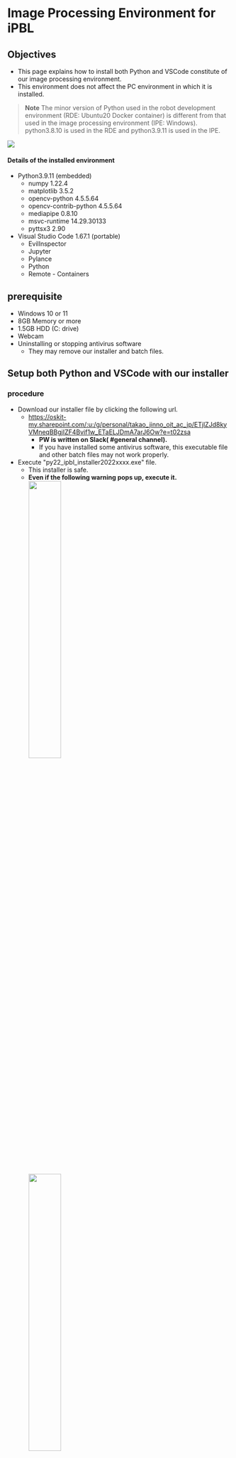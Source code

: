 # Image Processing Environment for iPBL

## Objectives
- This page explains how to install both Python and VSCode constitute of our image processing environment.
- This environment does not affect the PC environment in which it is installed.

> **Note**
> The minor version of Python used in the robot development environment (RDE: Ubuntu20 Docker container) is different from that used in the image processing environment (IPE: Windows). python3.8.10 is used in the RDE and python3.9.11 is used in the IPE.

<image src="../image/architecture.jpg">

#### Details of the installed environment
- Python3.9.11 (embedded)
  - numpy 1.22.4
  - matplotlib 3.5.2
  - opencv-python 4.5.5.64
  - opencv-contrib-python 4.5.5.64
  - mediapipe 0.8.10
  - msvc-runtime 14.29.30133
  - pyttsx3 2.90
- Visual Studio Code 1.67.1 (portable)
  - EvilInspector
  - Jupyter
  - Pylance
  - Python
  - Remote - Containers

## prerequisite
- Windows 10 or 11
- 8GB Memory or more
- 1.5GB HDD (C: drive)
- Webcam
- Uninstalling or stopping antivirus software
  - They may remove our installer and batch files.

## Setup both Python and VSCode with our installer
### procedure
- Download our installer file by clicking the following url.
  - https://oskit-my.sharepoint.com/:u:/g/personal/takao_jinno_oit_ac_jp/ETjlZJd8kyVMneqBBgjIZF4Bvif1w_ETaELJDmA7arJ6Ow?e=t02zsa
    - **PW is written on Slack( #general channel).**
    - If you have installed some antivirus software, this executable file and other batch files may not work properly.
- Execute "py22_ipbl_installer2022xxxx.exe" file.
  - This installer is safe.
  - **Even if the following warning pops up, execute it.**<br>
    <image src="../image/warning01.png" width="40%" height="40%"><br>
    <image src="../image/warning02.png" width="40%" height="40%"><br>
    - Please select `More info` and `Run anyway`.
- Choose "Yes".<br>
  <image src="../image/py22_ipbl_installer.png" width="30%" height="30%">
- This installer setup the image processing environment (Python3 + VSCode) into "C:\oit\py22_ipbl", and create link on your Desktop.

> **Note**
> Creating link to folder often fails. In that case, please go directly to "C:\oit\py22_ipbl". It is possible to create the link manually, but DO NOT move the folder!)

#### Installed folder structure
- installed folder "C:\oit\py22_ipbl"
  - **code**: work folder
  - python-3.9.11-embede-amd64: embedded python
  - VSCode-win32-x64-1.67.1:  portable visual studio code
  - **console.bat**: open the command prompt with python-3.9.11 settings
  - **vscode.bat**: open VSCode with python-3.9.11 settings
  - [hidden file] setup.bat: create the link of "py22_ipbl" on your Desktop
  - [hidden file] settings: support files for setup<br>
    <image src="../image/py22_ipbl_folder.png">

### :o:Checkpoint(Python version of Command Prompt)
- Execute "console.bat" file.
- Please confirm the Python version of Command Prompt.
  ```sh
  C:\oit\py22_ipbl\code>python --version
  Python 3.9.11
  ```

### :o:Checkpoint(Python pip command)
- If you have not opened Command Prompt, execute "console.bat" file.
- Please confirm pip command and Python modules.
  ```sh
  C:\oit\py22_ipbl\code>python -m pip list
  Package               Version
  --------------------- -----------
  ...(some module information)...
  matplotlib            3.5.2
  mediapipe             0.8.10
  msvc-runtime          14.29.30133
  numpy                 1.22.4
  opencv-contrib-python 4.5.5.64
  opencv-python         4.5.5.64
  packaging             21.3
  Pillow                9.1.1
  pip                   22.1
  protobuf              3.20.1
  pyparsing             3.0.9
  pypiwin32             223
  python-dateutil       2.8.2
  pyttsx3               2.90
  ...(some module information)...
  ```
- Please confirm pip install command.
  ```sh
  C:\oit\py22_ipbl\code>python -m pip install -U numpy
  Requirement already satisfied: numpy in c:\oit\py22_ipbl\python-3.9.11\lib\site-packages (1.22.4)
  ```
  - Update numpy if a newer version has already been released.

### :o:Checkpoint(Run python code with Command Prompt)
- If you have not opened Command Prompt, execute "console.bat" file.
- Please confirm that the sample python code is executable with command prompt.
  ```sh
  PS C:\oit\py22_ipbl\code>python hands.py
  ```
  - If it works normally, the webcam will start, and the shape of the hand will be recognized as shown below.<br>
    <image src="../image/hands.png" width="25%" height="25%">
  - If you want to stop this program, press "Esc" key while the preview window is active.

### :o:Checkpoint(EXTENSIONS of VScode)
- Execute "vscode.bat" file.
- If the following message is pop-up, please check "Trust the authors of all files in the parent folder 'py22_ipbl'" and choose "Yes, I trust the authors".<br>
  <image src="../image/warning_VSCode[first_time].png" width="50%" height="50%">
- If the following message pops up, please ignore message and close pop-up window **by clicking "x" button**.<br>
  <image src="../image/vscode_error.png" width="50%" height="50%">
  - This error happen when `EXTENSIONS` of VSCode lose the python path, but it works fine.
- Please confirm `EXTENSIONS` of VSCode
  - Click the following button (`EXTENSIONS` Tab button).<br>
    <image src="../image/Extensions_button.png" width="5%" height="5%">
  - Please confirm installed `EXTENSIONS`
    - EvilInspector
    - Jupyter
    - Pylance
    - Python
    - Remote - Containers

### :o:Checkpoint(Python version of VSCode)
- If you have not opened VSCode, execute "vscode.bat" file.
- If the Terminal of VSCode is not opened, open the New Terminal as follows.
  <image src="../image/vscode_new_terminal.png" width="50%" height="50%"><br>
  <image src="../image/vscode_terminal_path.png" width="50%" height="50%"><br>
- Please confirm python version of the Terminal of VSCode
  ```sh
  C:\oit\py22_ipbl\code>python --version
  Python 3.9.11
  ```

### :o:Checkpoint(Run python code with VSCode)
- If you have not opened VSCode, execute "vscode.bat" file.
- Please confirm that the sample python code is executable with VSCode.
  - Double click "hands.py" -> Open "hands.py"<br>
    <image src="../image/vscode_sample.png" width="50%" height="50%">
  - If the Terminal of VSCode is not opened, open the New Terminal as follows.<br>
    <image src="../image/vscode_new_terminal.png" width="50%" height="50%">
  - **At this time, make sure that the terminal path matches the parent directory of the Python code which you want to run.**<br>
    <image src="../image/vscode_terminal_hands.png" width="50%" height="50%"><br>
    - If necessary, move the directory by the `cd` command.
  - Please confirm that the sample python code is executable on the Tarminal of VSCode.
    ```sh
    C:\oit\py22_ipbl\code>python hands.py
    ```
  - If it works normally, the webcam will start, and the shape of the hand will be recognized as shown below.<br>
    <image src="../image/hands.png" width="25%" height="25%"><br>
  - If you want to stop this program, press "Esc" key while the preview window is active.
